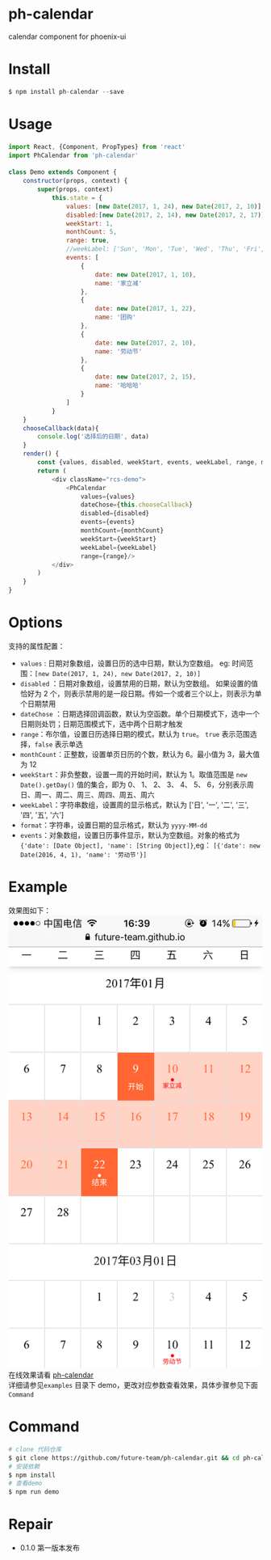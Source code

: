 # ph-calendar
calendar component for phoenix-ui

# Install
```javascript
$ npm install ph-calendar --save 
```
# Usage

```javascript
import React, {Component, PropTypes} from 'react'
import PhCalendar from 'ph-calendar'

class Demo extends Component {
    constructor(props, context) {
        super(props, context)
            this.state = {
                values: [new Date(2017, 1, 24), new Date(2017, 2, 10)],
                disabled:[new Date(2017, 2, 14), new Date(2017, 2, 17)],// start end 包括
                weekStart: 1,
                monthCount: 5,
                range: true,
                //weekLabel: ['Sun', 'Mon', 'Tue', 'Wed', 'Thu', 'Fri', 'Sat'],
                events: [
                    {
                        date: new Date(2017, 1, 10),
                        name: '家立减'
                    },
                    {
                        date: new Date(2017, 1, 22),
                        name: '团购'
                    },
                    {
                        date: new Date(2017, 2, 10),
                        name: '劳动节'
                    },
                    {
                        date: new Date(2017, 2, 15),
                        name: '哈哈哈'
                    }
                ]
            }
    }
    chooseCallback(data){
        console.log('选择后的日期', data)
    }
    render() {
        const {values, disabled, weekStart, events, weekLabel, range, monthCount} = this.state
        return (
            <div className="rcs-demo">
                <PhCalendar 
                    values={values}
                    dateChose={this.chooseCallback}
                    disabled={disabled}
                    events={events}
                    monthCount={monthCount}
                    weekStart={weekStart}
                    weekLabel={weekLabel}
                    range={range}/>
            </div>
        )
    }
}
```

# Options

支持的属性配置：
- `values` : 日期对象数组，设置日历的选中日期，默认为空数组。 eg: 时间范围：`[new Date(2017, 1, 24), new Date(2017, 2, 10)]`    
- `disabled` ：日期对象数组，设置禁用的日期，默认为空数组。 如果设置的值恰好为 2 个，则表示禁用的是一段日期。传如一个或者三个以上，则表示为单个日期禁用    
- `dateChose` ：日期选择回调函数，默认为空函数。单个日期模式下，选中一个日期则处罚；日期范围模式下，选中两个日期才触发     
- `range`：布尔值，设置日历选择日期的模式，默认为 `true`。 `true` 表示范围选择，`false` 表示单选
- `monthCount`：正整数，设置单页日历的个数，默认为 6。最小值为 3，最大值为 12
- `weekStart`：非负整数，设置一周的开始时间，默认为 1。取值范围是 `new Date().getDay()` 值的集合，即为 0、 1、 2、 3、 4、 5、 6，分别表示周日、周一、周二、周三、周四、周五、周六
- `weekLabel`：字符串数组，设置周的显示格式，默认为 ['日', '一', '二', '三', '四', '五', '六']
- `format`：字符串，设置日期的显示格式，默认为 `yyyy-MM-dd`
- `events`：对象数组，设置日历事件显示，默认为空数组。对象的格式为 `{'date': [Date Object], 'name': [String Object]}`,eg： `[{'date': new Date(2016, 4, 1), 'name': '劳动节'}]`

# Example
效果图如下：![snapshot](./examples/snapshot.png)      
在线效果请看 [ph-calendar](https://future-team.github.io/ph-calendar/examples/index.html)       
详细请参见`examples` 目录下 demo，更改对应参数查看效果，具体步骤参见下面 `Command`     

# Command
```bash
# clone 代码仓库
$ git clone https://github.com/future-team/ph-calendar.git && cd ph-calendar
# 安装依赖
$ npm install 
# 查看demo
$ npm run demo 
```
# Repair
- 0.1.0 第一版本发布